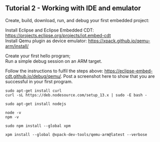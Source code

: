 ## Tutorial 2 - Working with IDE and emulator

Create, build, download, run, and debug your first embedded project:

Install Eclipse and Eclipse Embedded CDT: https://projects.eclipse.org/projects/iot.embed-cdt	
Install Qemu plugin as device emulator: https://xpack.github.io/qemu-arm/install/
	
Create your first hello program;	
Run a simple debug session on an ARM target.

Follow the instructions to fulfil the steps above: https://eclipse-embed-cdt.github.io/debug/qemu/.
Post a screenshot here to show that you are successful in your first program.

```
sudo apt-get install curl
curl -sL https://deb.nodesource.com/setup_13.x | sudo -E bash -

sudo apt-get install nodejs

node -v 
npm -v 

sudo npm install --global xpm

xpm install --global @xpack-dev-tools/qemu-arm@latest --verbose

```
